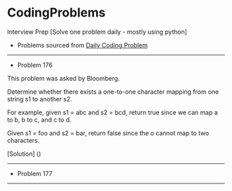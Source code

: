 # CodingProblems
Interview Prep [Solve one problem daily - mostly using python]

+ Problems sourced from [Daily Coding Problem](dailycodingproblem.com)


****

+ Problem 176

This problem was asked by Bloomberg.

Determine whether there exists a one-to-one character mapping from one string s1 to another s2.

For example, given s1 = abc and s2 = bcd, return true since we can map a to b, b to c, and c to d.

Given s1 = foo and s2 = bar, return false since the o cannot map to two characters.

[Solution] ()

****

+ Problem 177


****